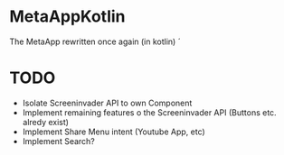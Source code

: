 # MetaAppKotlin
The MetaApp rewritten once again (in kotlin)
´
# TODO
 - Isolate Screeninvader API to own Component
 - Implement remaining features o the Screeninvader API (Buttons etc. alredy exist)
 - Implement Share Menu intent (Youtube App, etc)
 - Implement Search?
 
